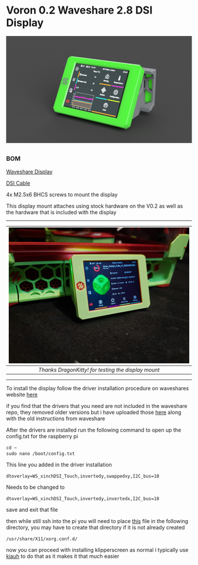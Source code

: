 # Voron 0.2 Waveshare 2.8 DSI Display 
![render](Images/WaveshareSkirtMount.png) 

##

### BOM
[Waveshare Display](https://www.waveshare.com/2.8inch-dsi-lcd.htm)

[DSI Cable](https://www.amazon.com/A1-FFCs-Black-Raspberry-Camera/dp/B07J57LQQS/ref=sr_1_3?)

4x M2.5x6 BHCS screws to mount the display 

This display mount attaches using stock hardware on the V0.2 as well as the hardware that is included with the display

 ---



| ![DK_V02](Images/2.png) | 
|:--:| 
| *Thanks DragonKitty! for testing the display mount* |

---

To install the display follow the driver installation procedure on waveshares website [here](https://www.waveshare.com/wiki/2.8inch_DSI_LCD)

if you find that the drivers that you need are not included in the waveshare repo, they removed older versions but i have uploaded those [here](Software/Waveshare-DSI-LCD) along with the old instructions from waveshare 

After the drivers are installed run the following command to open up the config.txt for the raspberry pi
    
    cd ~
    sudo nano /boot/config.txt
   
This line you added in the driver installation 
   
    dtoverlay=WS_xinchDSI_Touch,invertedy,swappedxy,I2C_bus=10

Needs to be changed to 

    dtoverlay=WS_xinchDSI_Touch,invertedy,invertedx,I2C_bus=10

save and exit that file

then while still ssh into the pi you will need to place [this](Software/90-monitor.conf) file in the following directory, you may have to create that directory if it is not already created

    /usr/share/X11/xorg.conf.d/

now you can proceed with installing klipperscreen as normal i typically use [kiauh](https://github.com/th33xitus/kiauh) to do that as it makes it that much easier 

